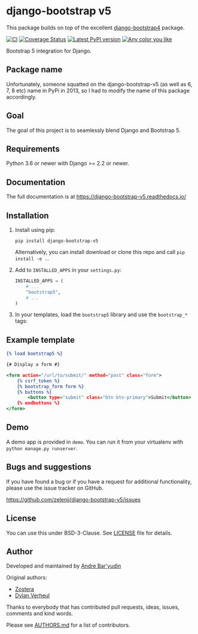 # django-bootstrap v5

This package builds on top of the excellent [django-bootstrap4](https://github.com/zostera/django-bootstrap4) package.

[![CI](https://github.com/zelenij/django-bootstrap-v5/workflows/CI/badge.svg?branch=main)](https://github.com/django-bootstrap-v5/actions?workflow=CI)
[![Coverage Status](https://coveralls.io/repos/github/django-bootstrap-v5/badge.svg?branch=main)](https://coveralls.io/github/django-bootstrap-v5?branch=main)
[![Latest PyPI version](https://img.shields.io/pypi/v/django-bootstrap-v5.svg)](https://pypi.python.org/pypi/django-bootstrap-v5)
[![Any color you like](https://img.shields.io/badge/code%20style-black-000000.svg)](https://github.com/ambv/black)

Bootstrap 5 integration for Django.

## Package name

Unfortunately, someone squatted on the django-bootstrap-v5 (as well as 6, 7, 8 etc) name in PyPi in 2013, so I had to modify the name of this package accordingly.

## Goal

The goal of this project is to seamlessly blend Django and Bootstrap 5.

## Requirements

Python 3.6 or newer with Django >= 2.2 or newer.

## Documentation

The full documentation is at https://django-bootstrap-v5.readthedocs.io/

## Installation

1. Install using pip:

    ```shell script
    pip install django-bootstrap-v5
    ```
   
   Alternatively, you can install download or clone this repo and call ``pip install -e .``.

2. Add to `INSTALLED_APPS` in your `settings.py`:

   ```python
   INSTALLED_APPS = (
       # ...
       "bootstrap5",
       # ...
   )
   ````

3. In your templates, load the `bootstrap5` library and use the `bootstrap_*` tags:

## Example template

```djangotemplate
{% load bootstrap5 %}

{# Display a form #}

<form action="/url/to/submit/" method="post" class="form">
    {% csrf_token %}
    {% bootstrap_form form %}
    {% buttons %}
        <button type="submit" class="btn btn-primary">Submit</button>
    {% endbuttons %}
</form>
```

Demo
----

A demo app is provided in `demo`. You can run it from your virtualenv with `python manage.py runserver`.


Bugs and suggestions
--------------------

If you have found a bug or if you have a request for additional functionality, please use the issue tracker on GitHub.

https://github.com/zelenij/django-bootstrap-v5/issues


License
-------

You can use this under BSD-3-Clause. See [LICENSE](LICENSE) file for details.


Author
------

Developed and maintained by [Andre Bar'yudin](https://www.baryudin.com)

Original authors: 

* [Zostera](https://zostera.nl)
* [Dylan Verheul](https://github.com/dyve)

Thanks to everybody that has contributed pull requests, ideas, issues, comments and kind words.

Please see [AUTHORS.md](AUTHORS.md) for a list of contributors.
